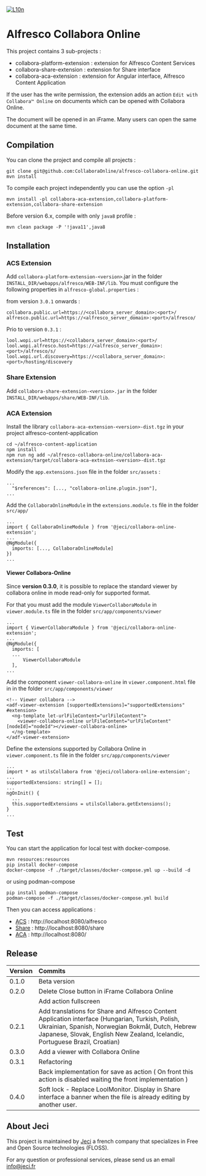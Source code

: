 
[![L10n](https://img.shields.io/badge/L10n-Weblate-lightgrey.svg)](https://hosted.weblate.org/projects/collabora-online/)

# Alfresco Collabora Online

This project contains 3 sub-projects :
* collabora-platform-extension : extension for Alfresco Content Services
* collabora-share-extension : extension for Share interface
* collabora-aca-extension : extension for Angular interface, Alfresco Content Application

If the user has the write permission, the extension adds an action `Edit with Collabora™ Online` on documents which can be opened with Collabora Online.

The document will be opened in an iFrame. Many users can open the same document at the same time.

## Compilation

You can clone the project and compile all projects :

```
git clone git@github.com:CollaboraOnline/alfresco-collabora-online.git
mvn install
```

To compile each project independently you can use the option `-pl`

```
mvn install -pl collabora-aca-extension,collabora-platform-extension,collabora-share-extension
```

Before version 6.x, compile with only `java8` profile :
```
mvn clean package -P '!java11',java8
```

## Installation

### ACS Extension

Add `collabora-platform-extension-<version>`.jar in the folder `INSTALL_DIR/webapps/alfresco/WEB-INF/lib`.
You must configure the following properties in `alfresco-global.properties` :

from version `3.0.1` onwards :
```
collabora.public.url=https://<collabora_server_domain>:<port>/
alfresco.public.url=https://<alfresco_server_domain>:<port>/alfresco/
```

Prio to version `0.3.1` :

```
lool.wopi.url=https://<collabora_server_domain>:<port>/
lool.wopi.alfresco.host=https://<alfresco_server_domain>:<port>/alfresco/s/
lool.wopi.url.discovery=https://<collabora_server_domain>:<port>/hosting/discovery
```

### Share Extension

Add `collabora-share-extension-<version>.jar` in the folder `INSTALL_DIR/webapps/share/WEB-INF/lib`.

### ACA Extension

Install the library `collabora-aca-extension-<version>-dist.tgz` in your project alfresco-content-application
```
cd ~/alfresco-content-application
npm install
npm run ng add ~/alfresco-collabora-online/collabora-aca-extension/target/collabora-aca-extnsion-<version>-dist.tgz
```

Modify the `app.extensions.json` file in the folder `src/assets` :
```
...
  "$references": [..., "collabora-online.plugin.json"],
...
```

Add the `CollaboraOnlineModule` in the `extensions.module.ts` file in the folder `src/app/`
```
...
import { CollaboraOnlineModule } from '@jeci/collabora-online-extension';
...
@NgModule({
  imports: [..., CollaboraOnlineModule]
})
...
```

#### Viewer Collabora-Online

Since **version 0.3.0**, it is possible to replace the standard viewer by collabora online in mode read-only for supported format.

For that you must add the module `ViewerCollaboraModule` in `viewer.module.ts` file in the folder `src/app/components/viewer`

```
...
import { ViewerCollaboraModule } from '@jeci/collabora-online-extension';
...
@NgModule({
  imports: [
  ...
      ViewerCollaboraModule
  ],
...
```

Add the component `viewer-collabora-online` in `viewer.component.html` file in in the folder `src/app/components/viewer`

```
<!-- Viewer collabora -->
<adf-viewer-extension [supportedExtensions]="supportedExtensions" #extension>
  <ng-template let-urlFileContent="urlFileContent">
    <viewer-collabora-online urlFileContent="urlFileContent" [nodeId]="nodeId"></viewer-collabora-online>
  </ng-template>
</adf-viewer-extension>
```
Define the extensions supported by Collabora Online in `viewer.component.ts` file in the folder `src/app/components/viewer`

```
...
import * as utilsCollabora from '@jeci/collabora-online-extension';
...
supportedExtensions: string[] = [];
...
ngOnInit() {
  ...
  this.supportedExtensions = utilsCollabora.getExtensions();
}
...
```

## Test

You can start the application for local test with docker-compose.

```
mvn resources:resources
pip install docker-compose
docker-compose -f ./target/classes/docker-compose.yml up --build -d
```

or using podman-compose

```
pip install podman-compose
podman-compose -f ./target/classes/docker-compose.yml build
```


Then you can access applications :

* [ACS](http://localhost:8080/alfresco) : http://localhost:8080/alfresco
* [Share](http://localhost:8080/share) : http://localhost:8080/share
* [ACA](http://localhost:8080/) : http://localhost:8080/

## Release

| Version | Commits                                                                                                                       |
|---------|:------------------------------------------------------------------------------------------------------------------------------|
| 0.1.0   | Beta version                                                                                                                  |
| 0.2.0   | Delete Close button in iFrame Collabora Online                                                                                |
|         | Add action fullscreen                                                                                                         |
| 0.2.1   | Add translations for Share and Alfresco Content Application interface (Hungarian, Turkish, Polish, Ukrainian, Spanish, Norwegian Bokmål, Dutch, Hebrew Japanese, Slovak, English New Zealand, Icelandic, Portuguese Brazil, Croatian)                            |
| 0.3.0   | Add a viewer with Collabora Online                                                                                            |
| 0.3.1   | Refactoring                                                                                                                   |
|         | Back implementation for save as action ( On front this action is disabled waiting the front implementation )                  |
| 0.4.0   | Soft lock - Replace LoolMonitor. Display in Share interface a banner when the file is already editing by another user.        |

## About Jeci

This project is maintained by [Jeci](https://jeci.fr) a french company that specializes in Free and Open Source technologies (FLOSS).

For any question or professional services, please send us an email info@jeci.fr
